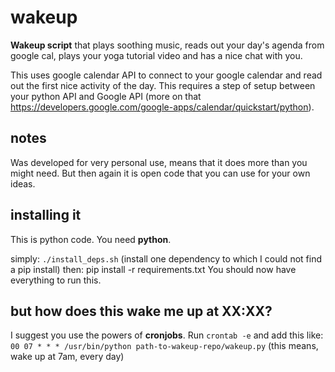 # wakeup
**Wakeup script** that plays soothing music, reads out your day's agenda from google cal, plays your yoga tutorial video and has a nice chat with you. 

This uses google calendar API to connect to your google calendar and read out the first nice activity of the day. This requires a step of setup between your python API and Google API (more on that https://developers.google.com/google-apps/calendar/quickstart/python).

## notes
Was developed for very personal use, means that it does more than you might need. But then again it is open code that you can use for your own ideas. 

## installing it
This is python code. You need **python**.

simply: ``./install_deps.sh`` (install one dependency to which I could not find a pip install)
then: pip install -r requirements.txt
You should now have everything to run this.  

## but how does this wake me up at XX:XX?
I suggest you use the powers of **cronjobs**. 
Run ``crontab -e`` and add this like:
``00 07 * * * /usr/bin/python path-to-wakeup-repo/wakeup.py`` (this means, wake up at 7am, every day)
